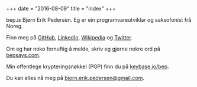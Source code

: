 +++
date = "2016-08-09"
title = "index"
+++

bep.*is* Bjørn Erik Pedersen. Eg er ein programvareutviklar og saksofonist frå Noreg.

Finn meg på [GitHub](https://github.com/bep), [LinkedIn](https://no.linkedin.com/in/bjørn-erik-pedersen-b0024415), [Wikipedia](https://nn.wikipedia.org/wiki/Brukar:Bep) og [Twitter](https://twitter.com/bepsays).

Om eg har noko fornuftig å melde, skriv eg gjerne nokre ord på [bepsays.com](http://bepsays.com/).

Min offentlege krypteringsnøkkel (PGP) finn du på [keybase.io/bep](https://keybase.io/bep).

Du kan elles nå meg på [bjorn.erik.pedersen@gmail.com](mailto:bjorn.erik.pedersen@gmail.com).